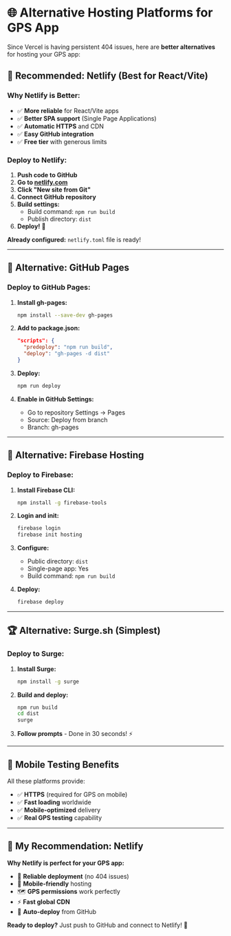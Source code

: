 # 🌐 Alternative Hosting Platforms for GPS App

Since Vercel is having persistent 404 issues, here are **better alternatives** for hosting your GPS app:

## 🥇 **Recommended: Netlify** (Best for React/Vite)

### Why Netlify is Better:
- ✅ **More reliable** for React/Vite apps
- ✅ **Better SPA support** (Single Page Applications)
- ✅ **Automatic HTTPS** and CDN
- ✅ **Easy GitHub integration**
- ✅ **Free tier** with generous limits

### Deploy to Netlify:
1. **Push code to GitHub**
2. **Go to [netlify.com](https://netlify.com)**
3. **Click "New site from Git"**
4. **Connect GitHub repository**
5. **Build settings:**
   - Build command: `npm run build`
   - Publish directory: `dist`
6. **Deploy!** 🚀

**Already configured:** `netlify.toml` file is ready!

---

## 🥈 **Alternative: GitHub Pages**

### Deploy to GitHub Pages:
1. **Install gh-pages:**
   ```bash
   npm install --save-dev gh-pages
   ```

2. **Add to package.json:**
   ```json
   "scripts": {
     "predeploy": "npm run build",
     "deploy": "gh-pages -d dist"
   }
   ```

3. **Deploy:**
   ```bash
   npm run deploy
   ```

4. **Enable in GitHub Settings:**
   - Go to repository Settings → Pages
   - Source: Deploy from branch
   - Branch: gh-pages

---

## 🥉 **Alternative: Firebase Hosting**

### Deploy to Firebase:
1. **Install Firebase CLI:**
   ```bash
   npm install -g firebase-tools
   ```

2. **Login and init:**
   ```bash
   firebase login
   firebase init hosting
   ```

3. **Configure:**
   - Public directory: `dist`
   - Single-page app: Yes
   - Build command: `npm run build`

4. **Deploy:**
   ```bash
   firebase deploy
   ```

---

## 🏆 **Alternative: Surge.sh** (Simplest)

### Deploy to Surge:
1. **Install Surge:**
   ```bash
   npm install -g surge
   ```

2. **Build and deploy:**
   ```bash
   npm run build
   cd dist
   surge
   ```

3. **Follow prompts** - Done in 30 seconds! ⚡

---

## 📱 **Mobile Testing Benefits**

All these platforms provide:
- ✅ **HTTPS** (required for GPS on mobile)
- ✅ **Fast loading** worldwide
- ✅ **Mobile-optimized** delivery
- ✅ **Real GPS testing** capability

---

## 🎯 **My Recommendation: Netlify**

**Why Netlify is perfect for your GPS app:**
- 🚀 **Reliable deployment** (no 404 issues)
- 📱 **Mobile-friendly** hosting
- 🗺️ **GPS permissions** work perfectly
- ⚡ **Fast global CDN**
- 🔄 **Auto-deploy** from GitHub

**Ready to deploy?** Just push to GitHub and connect to Netlify! 🎉

